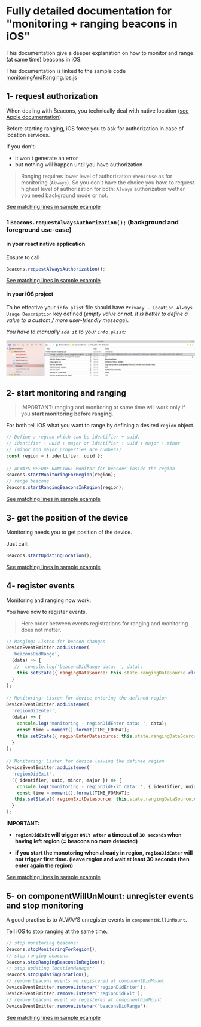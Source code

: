 # Fully detailed documentation for "monitoring + ranging beacons in iOS"

This documentation give a deeper explanation on how to monitor and range (at same time) beacons in iOS.

This documentation is linked to the sample code [monitoringAndRanging.ios.js](./monitoringAndRanging.ios.js)

## 1- request authorization

When dealing with Beacons, you technically deal with native location ([see Apple documentation](https://developer.apple.com/reference/corelocation/cllocationmanager)).

Before starting ranging, iOS force you to ask for authorization in case of location services.

If you don't:
- it won't generate an error
- but nothing will happen until you have authorization


> Ranging requires lower level of authorization `WhenInUse` as for monitoring (`Always`). So you don't have the choice you have to request highest level of authorization for both: `Always` authorization wether you need background mode or not.

[See matching lines in sample example]()

### 1 `Beacons.requestAlwaysAuthorization();` (**background and foreground use-case**)

#### in your react native application
Ensure to call

```javascript
Beacons.requestAlwaysAuthorization();
```

[See matching lines in sample example](https://github.com/MacKentoch/react-native-beacons-manager/blob/master/examples/samples/monitoringAndRanging.ios.js#L37)

#### in your iOS project

To be effective your `info.plist` file should have `Privacy - Location Always Usage Description` key defined (*empty value or not. It is better to define a value to a custom / more user-friendly message*).

*You have to manually `add it` to your `info.plist`:*

![ios: request when in use authorization](../../images/plistRequireAlwaysUseAutorization.png)

## 2- start monitoring and ranging

> IMPORTANT: ranging and monitoring at same time will work only if you **start monitoring before ranging**.

For both tell iOS what you want to range by defining a desired `region` object.


```javascript
// Define a region which can be identifier + uuid,
// identifier + uuid + major or identifier + uuid + major + minor
// (minor and major properties are numbers)
const region = { identifier, uuid };

// ALWAYS BEFORE RANGING: Monitor for beacons inside the region
Beacons.startMonitoringForRegion(region);
// range beacons
Beacons.startRangingBeaconsInRegion(region);
```

[See matching lines in sample example]()

## 3- get the position of the device

Monitoring needs you to get position of the device.

Just call:
```javascript
Beacons.startUpdatingLocation();
```

[See matching lines in sample example](https://github.com/MacKentoch/react-native-beacons-manager/blob/master/examples/samples/monitoringAndRanging.ios.js#L42)

## 4- register events

Monitoring and ranging now work.

You have now to register events.

> Here order between events registrations for ranging and monitoring does not matter.

```javascript
// Ranging: Listen for beacon changes
DeviceEventEmitter.addListener(
  'beaconsDidRange',
  (data) => {
   //  console.log('beaconsDidRange data: ', data);
    this.setState({ rangingDataSource: this.state.rangingDataSource.cloneWithRows(data.beacons) });
  }
);

// Monitoring: Listen for device entering the defined region
DeviceEventEmitter.addListener(
  'regionDidEnter',
  (data) => {
    console.log('monitoring - regionDidEnter data: ', data);
    const time = moment().format(TIME_FORMAT);
    this.setState({ regionEnterDatasource: this.state.rangingDataSource.cloneWithRows([{ identifier:data.identifier, uuid:data.uuid, minor:data.minor, major:data.major, time }]) });
  }
);

// Monitoring: Listen for device leaving the defined region
DeviceEventEmitter.addListener(
  'regionDidExit',
  ({ identifier, uuid, minor, major }) => {
    console.log('monitoring - regionDidExit data: ', { identifier, uuid, minor, major });
    const time = moment().format(TIME_FORMAT);
   this.setState({ regionExitDatasource: this.state.rangingDataSource.cloneWithRows([{ identifier, uuid, minor, major, time }]) });
  }
);
```

**IMPORTANT:**
- **`regionDidExit` will trigger `ONLY after` a timeout of `30 seconds` when having left region (= beacons no more detected)**

- **if you start the monotoring when already in region, `regionDidEnter` will not trigger first time. (leave region and wait at least 30 seconds then enter again the region)**


[See matching lines in sample example](https://github.com/MacKentoch/react-native-beacons-manager/blob/master/examples/samples/monitoringAndRanging.ios.js#L57)


## 5- on componentWillUnMount: unregister events and stop monitoring

A good practise is to ALWAYS unregister events in `componentWillUnMount`.

Tell iOS to stop ranging at the same time.

```javascript
// stop monitoring beacons:
Beacons.stopMonitoringForRegion();
// stop ranging beacons:
Beacons.stopRangingBeaconsInRegion();
// stop updating locationManager:
Beacons.stopUpdatingLocation();
// remove beacons events we registered at componentDidMount
DeviceEventEmitter.removeListener('regionDidEnter');
DeviceEventEmitter.removeListener('regionDidExit');
// remove beacons event we registered at componentDidMount
DeviceEventEmitter.removeListener('beaconsDidRange');
```

[See matching lines in sample example](https://github.com/MacKentoch/react-native-beacons-manager/blob/master/examples/samples/monitoringAndRanging.ios.js#L85)
